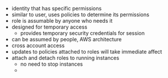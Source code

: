 - identity that has specific permissions
- similar to user, uses policies to determine its permissions
- role is assumable by anyone who needs it
- designed for temporary access
  - provides temporary security credentials for session
- can be assumed by people, AWS architecture
- cross account access
- updates to policies attached to roles will take immediate affect
- attach and detach roles to running instances
  - no need to stop instances
  - 